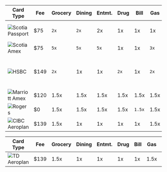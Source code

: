 


| Card Type | Fee | Grocery	| Dining | Entmt. | Drug | Bill | Gas | Travel | Transit | Other | Extra | FX |  Renew |
| ------ | ------ | ------ | ------ | ------ | ------ | ------ | ------ | ------ | ------ | ------ | ------ | ------ | ------ |
| ![Scotia Passport](https://www.scotiabank.com/content/dam/scotiabank/canada/credit-cards/images/card-art/Passport_Visa_Infinite_CreditCard_0421_Eng.png) | $75 | `2x` | `2x` | 2x | 1x | 1x | 1x | 1x | 2x | 1x | Airport Lounge x6 | No | Nov. 23 |
| ![Scotia Amex](https://www.scotiabank.com/content/dam/scotiabank/canada/credit-cards/images/card-art/AMEX_Gold_SceneGoldLogo_En.png) | $75 | `5x` | `5x` | `5x` | 1x | 1x | `3x` | 1x | `3x` | 1x | / | No | Nov. 23 |
| ![HSBC](https://www.forbes.com/advisor/wp-content/uploads/2021/03/hsbc-credit-cards-products-elite-card-art.jpg) | $149 | `2x` | 1x | 1x | `2x` | 1x | `2x` | `3x` | 1x | 1x | $100 Credit, Free Boingo WIFI | No | Oct. 10 |
| ![Marriott Amex](https://icm.aexp-static.com/Internet/internationalcardshop/en_ca/images/cards/marriott-bonvoy-Business_Credit_Card.png) | $120 | 1.5x | 1.5x | 1.5x | 1.5x | 1.5x | 1.5x | 1.5x | 1.5x | 1.5x | Free Night | Yes | Sept. 17 |
| ![Rogers](https://rogersbank.com/assets/we_card_reflection.en-895bdcade1edd8ea8b8ed7e6ed51fc2048d885ca8010835b408f3423401c6927.png) | $0 | 1.5x | 1.5x | 1.5x | 1.5x | `1.5x` | 1.5x | 1.5x | 1.5x | `1.5x` | / | No | / |
| ![CIBC Aeroplan](https://www.cibc.com/content/cibcpublic/en/personal-banking/credit-cards/all-credit-cards/aeroplan-visa-infinite-card/_jcr_content/parsys/image_copy_copy_copy.render.desktop.png) | $139 | 1.5x | 1x | 1x | 1x | 1x | 1.5x | 1x | 1x | 1x | / | Yes | Apr 27 |


| Card Type | Fee | Grocery	| Dining | Entmt. | Drug | Bill | Gas | Travel | Transit | Other | Extra | FX |  Renew |
| ------ | ------ | ------ | ------ | ------ | ------ | ------ | ------ | ------ | ------ | ------ | ------ | ------ | ------ |
| ![TD Aeroplan](https://www.td.com/content/dam/tdct/images/personal-banking/aeroplan-infinite-visa-card-fr-comp39-en.jpeg) | $139 | 1.5x | 1x | 1x | 1x | 1x | 1.5x | 1x | 1x | 1x | / | Yes | Closed |
